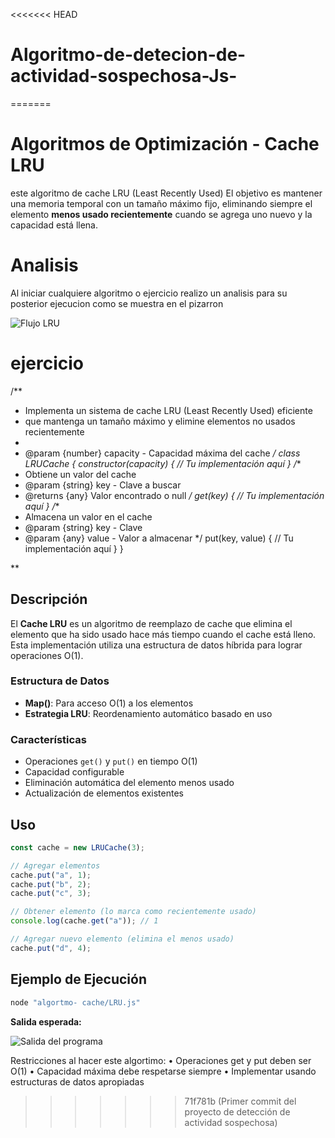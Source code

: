 <<<<<<< HEAD
# Algoritmo-de-detecion-de-actividad-sospechosa-Js-
=======
# Algoritmos de Optimización - Cache LRU

este algoritmo de cache LRU (Least Recently Used) El objetivo es mantener una memoria temporal con un tamaño máximo fijo, eliminando siempre el elemento **menos usado recientemente** cuando se agrega uno nuevo y la capacidad está llena.

# Analisis 

Al iniciar cualquiere algoritmo o ejercicio realizo un analisis para su posterior ejecucion como se muestra en el pizarron

![Flujo LRU](algortmo-%20cache/img/flujo%20-%20LRU.png)


# ejercicio 
/**
 * Implementa un sistema de cache LRU (Least Recently Used) eficiente
 * que mantenga un tamaño máximo y elimine elementos no usados recientemente
 *
 * @param {number} capacity - Capacidad máxima del cache
 */
class LRUCache {
 constructor(capacity) {
 // Tu implementación aquí
 }
 /**
 * Obtiene un valor del cache
 * @param {string} key - Clave a buscar
 * @returns {any} Valor encontrado o null
 */
 get(key) {
 // Tu implementación aquí
 }
 /**
 * Almacena un valor en el cache
 * @param {string} key - Clave
 * @param {any} value - Valor a almacenar
 */
 put(key, value) {
 // Tu implementación aquí
 }
}

**


##  Descripción

El **Cache LRU** es un algoritmo de reemplazo de cache que elimina el elemento que ha sido usado hace más tiempo cuando el cache está lleno. Esta implementación utiliza una estructura de datos híbrida para lograr operaciones O(1).



### Estructura de Datos
- **Map()**: Para acceso O(1) a los elementos
- **Estrategia LRU**: Reordenamiento automático basado en uso

### Características
-  Operaciones `get()` y `put()` en tiempo O(1)
-  Capacidad configurable
-  Eliminación automática del elemento menos usado
-  Actualización de elementos existentes

##  Uso

```javascript
const cache = new LRUCache(3);

// Agregar elementos
cache.put("a", 1);
cache.put("b", 2);
cache.put("c", 3);

// Obtener elemento (lo marca como recientemente usado)
console.log(cache.get("a")); // 1

// Agregar nuevo elemento (elimina el menos usado)
cache.put("d", 4);
```

##  Ejemplo de Ejecución

```bash
node "algortmo- cache/LRU.js"
```

**Salida esperada:**

![Salida del programa](algortmo-%20cache/img/salida.png) 

Restricciones al hacer este algortimo:
• Operaciones get y put deben ser O(1)
• Capacidad máxima debe respetarse siempre
• Implementar usando estructuras de datos apropiadas
>>>>>>> 71f781b (Primer commit del proyecto de detección de actividad sospechosa)
